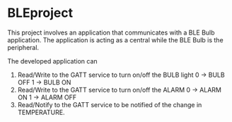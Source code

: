 # BLEproject

This project involves an application that communicates with a BLE Bulb application.
The application is acting as a central while the BLE Bulb is the peripheral. 

The developed application can 
  1. Read/Write to the GATT service to turn on/off the BULB light
      0 -> BULB OFF
      1 -> BULB ON
  2. Read/Write to the GATT service to turn on/off the ALARM
      0 -> ALARM ON
      1 -> ALARM OFF
  3. Read/Notify to the GATT service to be notified of the change in TEMPERATURE.
